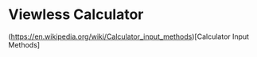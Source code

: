 # Viewless Calculator

(https://en.wikipedia.org/wiki/Calculator_input_methods)[Calculator Input Methods]
